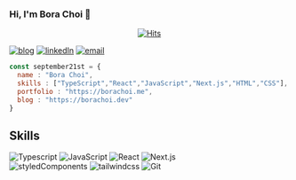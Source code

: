 ### Hi, I'm Bora Choi 👋
 <div align=center>
  
[![Hits](https://hits.seeyoufarm.com/api/count/incr/badge.svg?url=https%3A%2F%2Fgithub.com%2Fseptember21st&count_bg=%23A944DF&title_bg=%23555555&icon=&icon_color=%23E7E7E7&title=visitors&edge_flat=false)](https://hits.seeyoufarm.com)
</div>



[![blog](https://img.shields.io/badge/Blog-EA4AAA?style=flat-square&logo=GitHub-Sponsors&logoColor=white)](https://borachoi.dev/)
[![linkedIn](https://img.shields.io/badge/BoraChoi-0A66C2?style=flat-square&logo=LinkedIn&logoColor=white)](https://www.linkedin.com/in/bora-aspyn-choi/)
[![email](https://img.shields.io/badge/tsuilook@gmail.com-EA4335?style=flat-square&logo=Gmail&logoColor=white)](mailto:tsuilook@gmail.com)


```jsx
const september21st = {
  name : "Bora Choi",
  skills : ["TypeScript","React","JavaScript","Next.js","HTML","CSS"],
  portfolio : "https://borachoi.me",
  blog : "https://borachoi.dev"
}
```

## Skills
![Typescript](https://img.shields.io/badge/TypeScript-3178C6?style=flat-square&logo=TypeScript&logoColor=white)
![JavaScript](https://img.shields.io/badge/JavaScript-F7DF1E?style=flat-square&logo=JavaScript&logoColor=white)
![React](https://img.shields.io/badge/React-61DAFB?style=flat-square&logo=React&logoColor=white)
![Next.js](https://img.shields.io/badge/Next.js-000000?style=flat-square&logo=Next.js&logoColor=white)  
![styledComponents](https://img.shields.io/badge/styledComponents-DB7093?style=flat-square&logo=styled-components&logoColor=white)
![tailwindcss](https://img.shields.io/badge/TailwindCss-38B2AC?style=flat-square&logo=Tailwind-Css&logoColor=white)
![Git](https://img.shields.io/badge/Git-F05032?style=flat-square&logo=Git&logoColor=white)


